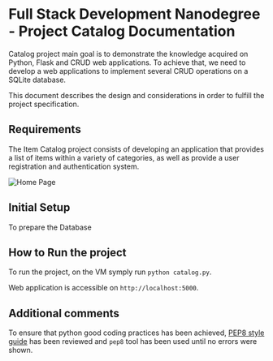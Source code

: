 # Full Stack Development Nanodegree - Project Catalog Documentation

Catalog project main goal is to demonstrate the knowledge acquired on Python, Flask and CRUD web applications. To achieve that, we need to develop a web applications to implement several CRUD operations on a SQLite database.

This document describes the design and considerations in order to fulfill the project specification.


## Requirements

The Item Catalog project consists of developing an application that provides a list of items within a variety of categories, as well as provide a user registration and authentication system.

![Home Page](https://d17h27t6h515a5.cloudfront.net/topher/2017/August/598e0c98_localhost8080/localhost8080.png "Home Page")

## Initial Setup

To prepare the Database


## How to Run the project

To run the project, on the VM symply run `python catalog.py`.

Web application is accessible on `http://localhost:5000`.

## Additional comments

To ensure that python good coding practices has been achieved, [PEP8 style guide](https://www.python.org/dev/peps/pep-0008/) has been reviewed and `pep8` tool has been used until no errors were shown.